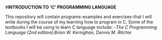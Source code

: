 #**INTRODUCTION TO 'C' PROGRAMMING LANGUAGE**

This repository will contain programs-examples and exercises-that I will write during the course of my learning
how to program in C. Some of the textbooks I will be using to learn C language include:
-*The C Programming Language (2nd edition):Brian W. Kernighan, Dennis M. Ritchie*
